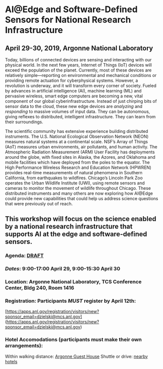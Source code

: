 # AI@Edge and Software-Defined Sensors for National Research Infrastructure
## April 29-30, 2019, Argonne National Laboratory

Today, billions of connected devices are sensing and interacting with our physical world. In the next few years, Internet of Things (IoT) devices will exceed the population of the planet. Currently, most of these devices are relatively simple—reporting on environmental and mechanical conditions or providing remote actuation for cyberphysical systems. However, a revolution is underway, and it will transform every corner of society. Fueled by advances in artificial intelligence (AI), machine learning (ML) and pervasive wireless, smart edge computers are becoming a new, vital component of our global cyberinfrastructure. Instead of just chirping bits of sensor data to the cloud, these new edge devices are _analyzing_ and _responding_ to massive volumes of input data. They can be autonomous, giving reflexes to distributed, intelligent infrastructure.  They can learn from their surroundings. 

The scientific community has extensive experience building distributed instruments. The U.S. National Ecological Observation Network (NEON) measures natural systems at a continental scale. NSF’s Array of Things (AoT) measures urban environments, air pollutants, and human activity. The Atmospheric Radiation Measurement (ARM) User Facility has deployments around the globe, with fixed sites in Alaska, the Azores, and Oklahoma and mobile facilities which have deployed from the poles to the equator. The High Performance Wireless Research and Education Network (HPWREN) provides real-time measurements of natural phenomena in Southern California, from earthquakes to wildfires. Chicago’s Lincoln Park Zoo operates the Urban Wildlife Institute (UWI), using remote sensors and cameras to monitor the movement of wildlife throughout Chicago. These distributed instruments and many others are now exploring how AI@Edge could provide new capabilities that could help us address science questions that were previously out of reach.

## This workshop will focus on the science enabled by a national research infrastructure that supports AI at the edge and software-defined sensors.

### **Agenda**: [DRAFT](agenda.md)

### *Dates*: 9:00-17:00 April 29, 9:00-15:30 April 30

### Location:  Argonne National Laboratory, TCS Conference Center, Bldg 240, Room 1416

### Registration:  Participants *MUST* register by April 12th:
[https://apps.anl.gov/registration/visitors/new?sponsor_email=dzielski@mcs.anl.gov]
(https://apps.anl.gov/registration/visitors/new?sponsor_email=dzielski@mcs.anl.gov)

### Hotel Accomodations (participants must make their own arrangements):
Within walking distance: [Argonne Guest House](https://www.anlgh.org/Request-Reservations)
Shuttle or drive: [nearby hotels](https://www.anl.gov/area-accommodations) 




